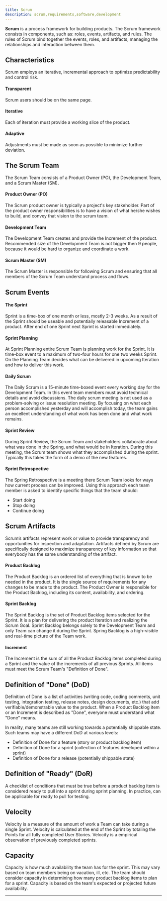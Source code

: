```yaml
---
title: Scrum
description: scrum,requirements,software,development
---
```


**Scrum** is a process framework for building products.
The Scrum framework consists in components, such as: roles, events, artifacts, and rules.
The rules of Scrum bind together the events, roles, and artifacts, managing the relationships
and interaction between them.

## Characteristics
Scrum employs an iterative, incremental approach to optimize predictability and control risk.

#### Transparent
Scrum users should be on the same page.

#### Iterative
Each of iteration must provide a working slice of the product.

#### Adaptive
Adjustments must be made as soon as possible to minimize further deviation.

## The Scrum Team
The Scrum Team consists of a Product Owner (PO), the Development Team, and a Scrum Master (SM).


#### Product Owner (PO)
The Scrum product owner is typically a project's key stakeholder.
Part of the product owner responsibilities is to have a vision of what he/she wishes to build,
 and convey that vision to the scrum team.

#### Development Team
The Development Team creates and provide the Increment of the product.
Recommended size of the Development Team is not bigger then 9 people, because
it would be hard to organize and coordinate a work.

#### Scrum Master (SM)
The Scrum Master is responsible for following Scrum and ensuring that all members of the Scrum Team
understand process and flows.

## Scrum Events
#### The Sprint
Sprint is a time-box of one month or less, mostly 2-3 weeks. As a result of the Sprint
should be useable and potentially releasable Increment of a product. After end of one
Sprint next Sprint is started immediately.

#### Sprint Planning
At Sprint Planning entire Scrum Team is planning work for the Sprint. It is time-box
event to a maximum of two-four hours for one two weeks Sprint. On the Planning
Team decides what can be delivered in upcoming Iteration and how to deliver this work.

#### Daily Scrum
The Daily Scrum is a 15-minute time-boxed event every working day for the Development Team.
In this event team members must avoid technical details and avoid discussions.
The daily scrum meeting is not used as a problem-solving or issue resolution meeting.
By focusing on what each person accomplished yesterday and will accomplish today,
the team gains an excellent understanding of what work has been done and what work remains.

#### Sprint Review
During Sprint Review, the Scrum Team and stakeholders collaborate about
what was done in the Spring, and what would be in Iteration.
During this meeting, the Scrum team shows what they accomplished during the sprint.
Typically this takes the form of a demo of the new features.

#### Sprint Retrospective
The Spring Retrospective is a meeting there Scrum Team looks for ways
how current process can be improved.
Using this approach each team member is asked to identify specific things that the team should:
* Start doing
* Stop doing
* Continue doing

## Scrum Artifacts
Scrum’s artifacts represent work or value to provide transparency and opportunities
for inspection and adaptation. Artifacts defined by Scrum are specifically
designed to maximize transparency of key information so that everybody has
the same understanding of the artifact.

#### Product Backlog
The Product Backlog is an ordered list of everything that is known to be needed in the product.
It is the single source of requirements for any changes to be made to the product.
The Product Owner is responsible for the Product Backlog, including its content, availability, and ordering.

#### Sprint Backlog
The Sprint Backlog is the set of Product Backlog items selected for the Sprint.
It is a plan for delivering the product Iteration and realizing the Scrum Goal.
Sprint Backlog belongs solely to the Development Team and only Team can change it during the Sprint.
Spring Backlog is a high-visible and real-time picture of the Team work.

#### Increment
The Increment is the sum of all the Product Backlog items completed during
a Sprint and the value of the increments of all previous Sprints. All items must meet the
Scrum Team's "Definition of Done".

## Definition of "Done" (DoD)
Definition of Done is a list of activities (writing code, coding comments, unit testing, integration testing, release notes, design documents, etc.)
that add verifiable/demonstrable value to the product.
When a Product Backlog item or an Increment is described as "Done", everyone must understand what "Done" means.

In reality, many teams are still working towards a potentially shippable state.  Such teams may have a different DoD at various levels:

* Definition of Done for a feature (story or product backlog item)
* Definition of Done for a sprint (collection of features developed within a sprint)
* Definition of Done for a release (potentially shippable state)

## Definition of "Ready" (DoR)
A checklist of conditions that must be true before a product backlog item is considered ready to pull into a sprint during sprint planning.
In practice, can be applicable for ready to pull for testing.

## Velocity
Velocity is a measure of the amount of work a Team can take during a single
Sprint. Velocity is calculated at the end of the Sprint
by totaling the Points for all fully completed User Stories.
Velocity is a empirical observation of previously completed sprints.


## Capacity
Capacity is how much availability the team has for the sprint. This may
vary based on team members being on vacation, ill, etc. The team should consider
capacity in determining how many product backlog items to plan for a sprint.
Capacity is based on the team's expected or projected future availability.

---






